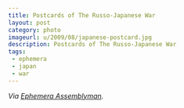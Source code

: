 ```yaml
---
title: Postcards of The Russo-Japanese War
layout: post
category: photo
imageurl: u/2009/08/japanese-postcard.jpg
description: Postcards of The Russo-Japanese War
tags:
 - ephemera 
 - japan
 - war
---
```

_Via [Ephemera Assemblyman](http://assemblyman-eph.blogspot.com/2009/08/japanese-postcards-of-russo-japanese.html)._